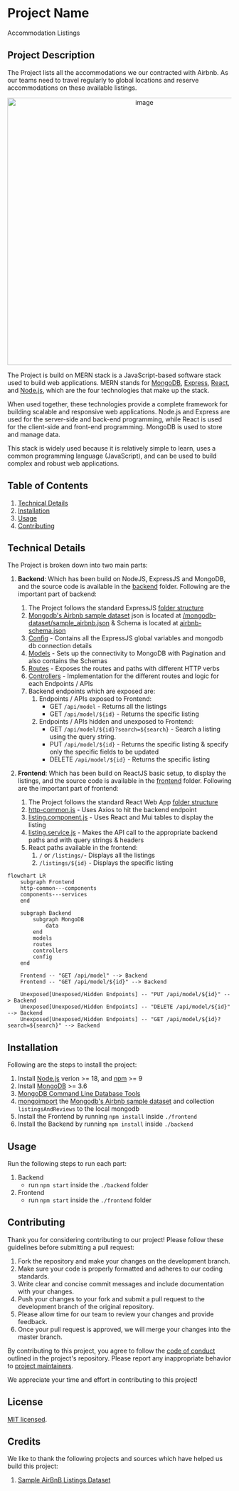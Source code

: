 # Project Name

Accommodation Listings

## Project Description

The Project lists all the accommodations we our contracted with Airbnb. As our teams need to travel regularly to global locations and reserve accommodations on these available listings. 

<div align="center"><img width="600" alt="image" src="https://github.com/dhruvg20-copilot/Copilot-Dev-Practices/assets/20143038/5ae9f844-51e2-41bb-b28c-2c4d2452692d"></div>


The Project is build on MERN stack is a JavaScript-based software stack used to build web applications. MERN stands for [MongoDB](https://docs.mongodb.com/), [Express](https://expressjs.com/), [React](https://reactjs.org/), and [Node.js](https://nodejs.org/en/docs/), which are the four technologies that make up the stack.

When used together, these technologies provide a complete framework for building scalable and responsive web applications. Node.js and Express are used for the server-side and back-end programming, while React is used for the client-side and front-end programming. MongoDB is used to store and manage data.

This stack is widely used because it is relatively simple to learn, uses a common programming language (JavaScript), and can be used to build complex and robust web applications.

## Table of Contents

1. [Technical Details](#technical-details)
2. [Installation](#installation)
3. [Usage](#usage)
4. [Contributing](#contributing)

## Technical Details

The Project is broken down into two main parts:
1. **Backend**: Which has been build on NodeJS, ExpressJS and MongoDB, and the source code is available in the [backend](./backend) folder. Following are the important part of backend:
   1. The Project follows the standard ExpressJS [folder structure](https://expressjs.com/en/starter/generator.html)
   2. [Mongodb's Airbnb sample dataset](https://www.mongodb.com/docs/atlas/sample-data/sample-airbnb/) json is located at [/mongodb-dataset/sample_airbnb.json](./mongodb-dataset/sample_airbnb.json) & Schema is located at [airbnb-schema.json](./backend/app/models/schemas/airbnb-schema.json)
   3. [Config](./backend/app/config) - Contains all the ExpressJS global variables and mongodb db connection details
   4. [Models](./backend/app/models) - Sets up the connectivity to MongoDB with Pagination and also contains the Schemas
   5. [Routes](./backend/app/routes) - Exposes the routes and paths with different HTTP verbs 
   6. [Controllers](./backend/app/controllers) - Implementation for the different routes and logic for each Endpoints / APIs
   7. Backend endpoints which are exposed are:
      1. Endpoints / APIs exposed to Frontend:
         - GET `/api/model` - Returns all the listings
         - GET `/api/model/${id}` - Returns the specific listing
      2. Endpoints / APIs hidden and unexposed to Frontend:
         - GET `/api/model/${id}?search=${search}` - Search a listing using the query string.
         - PUT `/api/model/${id}` - Returns the specific listing & specify only the specific fields to be updated
         - DELETE `/api/model/${id}` - Returns the specific listing

3. **Frontend**: Which has been build on ReactJS basic setup, to display the listings, and the source code is available in the [frontend](./frontend) folder. Following are the important part of frontend:
   1. The Project follows the standard React Web App [folder structure](https://create-react-app.dev/docs/folder-structure)
   2. [http-common.js](./frontend/src/http-common.js) - Uses Axios to hit the backend endpoint
   3. [listing.component.js](./frontend/src/components/listing.component.js) - Uses React and Mui tables to display the listing
   4. [listing.service.js](./frontend/src/services/listing.service.js) - Makes the API call to the appropriate backend paths and with query strings & headers
   5. React paths available in the frontend:
      1. `/` or `/listings/`- Displays all the listings
      2. `/listings/${id}` - Displays the specific listing

```mermaid
flowchart LR
    subgraph Frontend
    http-common---components
    components---services
    end

    subgraph Backend
        subgraph MongoDB
            data
        end
        models
        routes
        controllers
        config
    end

    Frontend -- "GET /api/model" --> Backend
    Frontend -- "GET /api/model/${id}" --> Backend

    Unexposed[Unexposed/Hidden Endpoints] -- "PUT /api/model/${id}" --> Backend
    Unexposed[Unexposed/Hidden Endpoints] -- "DELETE /api/model/${id}" --> Backend
    Unexposed[Unexposed/Hidden Endpoints] -- "GET /api/model/${id}?search=${search}" --> Backend
```

## Installation

Following are the steps to install the project:
1. Install [Node.js](https://nodejs.org/en/download) verion >= 18, and [npm](https://docs.npmjs.com/downloading-and-installing-node-js-and-npm) >= 9
2. Install [MongoDB](https://www.mongodb.com/docs/manual/installation/) >= 3.6
3. [MongoDB Command Line Database Tools](https://www.mongodb.com/try/download/database-tools)
4. [mongoimport](https://www.mongodb.com/docs/database-tools/mongoimport/#mongodb-binary-bin.mongoimport) the [Mongodb's Airbnb sample dataset](https://www.mongodb.com/docs/atlas/sample-data/sample-airbnb/) and collection `listingsAndReviews` to the local mongodb
5. Install the Frontend by running `npm install` inside `./frontend`
6. Install the Backend by running `npm install` inside `./backend`

## Usage

Run the following steps to run each part:
1. Backend
   - run `npm start` inside the `./backend` folder
2. Frontend
   - run `npm start` inside the `./frontend` folder

## Contributing

Thank you for considering contributing to our project! Please follow these guidelines before submitting a pull request:
1. Fork the repository and make your changes on the development branch.
2. Make sure your code is properly formatted and adheres to our coding standards.
3. Write clear and concise commit messages and include documentation with your changes.
4. Push your changes to your fork and submit a pull request to the development branch of the original repository.
5. Please allow time for our team to review your changes and provide feedback.
6. Once your pull request is approved, we will merge your changes into the master branch.

By contributing to this project, you agree to follow the [code of conduct](/CODE_OF_CONDUCT.md) outlined in the project's repository. Please report any inappropriate behavior to [project maintainers](dhruvg20@github.com).

We appreciate your time and effort in contributing to this project!


## License

[MIT licensed](./LICENSE).

## Credits

We like to thank the following projects and sources which have helped us build this project:
1. [Sample AirBnB Listings Dataset](https://www.mongodb.com/docs/atlas/sample-data/sample-airbnb/)
